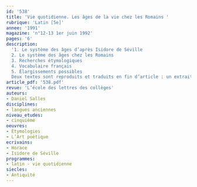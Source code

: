 ```yaml
---
id: '538'
title: 'Vie quotidienne. Les âges de la vie chez les Romains '
rubrique: 'Latin [5e]'
annee: '1991'
magazine: 'n°12-13 1er juin 1992'
pages: '6'
description: 
  '1. Le système des âges d’après Isidore de Séville
  2. Le système des âges chez les Romains
  3. Recherches étymologiques
  4. Vocabulaire français
  5. Élargissements possibles
  Deux textes sont reproduits et traduits en fin d’article : un extrait de « L’Art poétique », d’Horace, et un extrait du livre 11 des « Étymologies », d’Isidore de Séville.'
article_pdf: '538.pdf'
revue: 'L’école des lettres des collèges'
auteurs:
- Daniel Salles
disciplines:
- langues anciennes
niveau_etudes:
- cinquième
oeuvres:
- Étymologies
- L’Art poétique
ecrivains:
- Horace
- Isidore de Séville
programmes:
- latin - vie quotidienne
siecles:
- Antiquité
---
```


